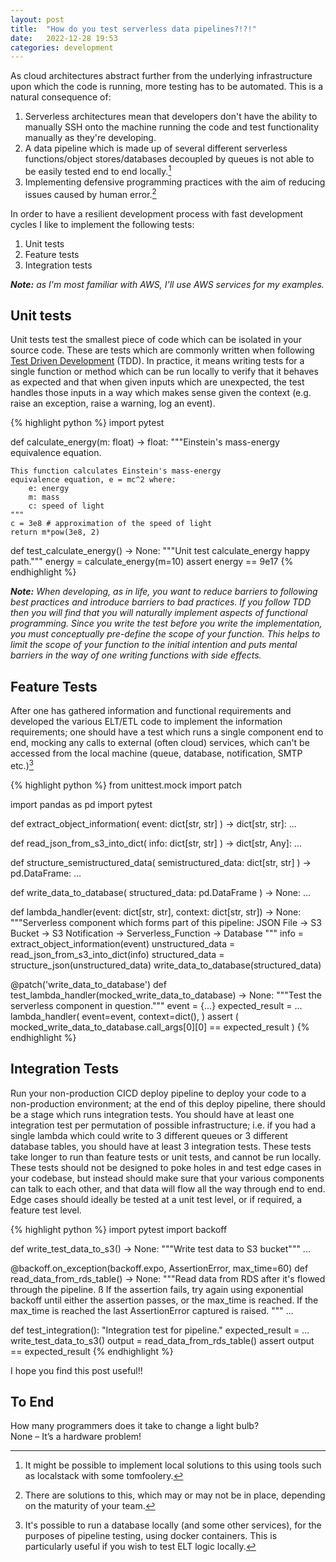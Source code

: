 ```yaml
---
layout: post
title:  "How do you test serverless data pipelines?!?!"
date:   2022-12-28 19:53
categories: development
---
```


As cloud architectures abstract further from the underlying infrastructure upon which the code is running, more testing has to be automated. This is a natural consequence of:

1. Serverless architectures mean that developers don't have the ability to manually SSH onto the machine running the code and test functionality manually as they're developing.
2. A data pipeline which is made up of several different serverless functions/object stores/databases decoupled by queues is not able to be easily tested end to end locally.[^1]
3. Implementing defensive programming practices with the aim of reducing issues caused by human error.[^2]

In order to have a resilient development process with fast development cycles I like to implement the following tests:

1. Unit tests
2. Feature tests
3. Integration tests

_**Note:** as I'm most familiar with AWS, I'll use AWS services for my examples._

## Unit tests

Unit tests test the smallest piece of code which can be isolated in your source code. These are tests which are commonly written when following [Test Driven Development](https://en.wikipedia.org/wiki/Test-driven_development) (TDD). In practice, it means writing tests for a single function or method which can be run locally to verify that it behaves as expected and that when given inputs which are unexpected, the test handles those inputs in a way which makes sense given the context (e.g. raise an exception, raise a warning, log an event).

{% highlight python %}
import pytest


def calculate_energy(m: float) -> float:
    """Einstein's mass-energy equivalence equation.

    This function calculates Einstein's mass-energy
    equivalence equation, e = mc^2 where:
        e: energy
        m: mass
        c: speed of light
    """
    c = 3e8 # approximation of the speed of light
    return m*pow(3e8, 2)


def test_calculate_energy() -> None:
    """Unit test calculate_energy happy path."""
    energy = calculate_energy(m=10)
    assert energy == 9e17
{% endhighlight %}

_**Note:** When developing, as in life, you want to reduce barriers to following best practices and introduce barriers to bad practices. If you follow TDD then you will find that you will naturally implement aspects of functional programming. Since you write the test before you write the implementation, you must conceptually pre-define the scope of your function. This helps to limit the scope of your function to the initial intention and puts mental barriers in the way of one writing functions with side effects._

## Feature Tests

After one has gathered information and functional requirements and developed the various ELT/ETL code to implement the information requirements; one should have a test which runs a single component end to end, mocking any calls to external (often cloud) services, which can't be accessed from the local machine (queue, database, notification, SMTP etc.)[^3]

{% highlight python %}
from unittest.mock import patch

import pandas as pd
import pytest


def extract_object_information(
    event: dict[str, str]
) -> dict[str, str]:
    ...


def read_json_from_s3_into_dict(
    info: dict[str, str]
) -> dict[str, Any]:
    ...
    

def structure_semistructured_data(
    semistructured_data: dict[str, str]
) -> pd.DataFrame:
    ...


def write_data_to_database(
    structured_data: pd.DataFrame
) -> None:
    ...
    

def lambda_handler(event: dict[str, str], context: dict[str, str]) -> None:
    """Serverless component which forms part of this pipeline:
        JSON File -> S3 Bucket -> S3 Notification -> 
        Serverless_Function -> Database
    """
    info = extract_object_information(event)
    unstructured_data = read_json_from_s3_into_dict(info)
    structured_data = structure_json(unstructured_data)
    write_data_to_database(structured_data)


@patch('write_data_to_database')
def test_lambda_handler(mocked_write_data_to_database) -> None:
    """Test the serverless component in question."""
    event = {...}
    expected_result = ...
    lambda_handler(
        event=event, 
        context=dict(),
    )
    assert (
        mocked_write_data_to_database.call_args[0][0] 
        == expected_result
    )
{% endhighlight %}

## Integration Tests

Run your non-production CICD deploy pipeline to deploy your code to a non-production environment; at the end of this deploy pipeline, there should be a stage which runs integration tests. You should have at least one integration test per permutation of possible infrastructure; i.e. if you had a single lambda which could write to 3 different queues or 3 different database tables, you should have at least 3 integration tests. These tests take longer to run than feature tests or unit tests, and cannot be run locally. These tests should not be designed to poke holes in and test edge cases in your codebase, but instead should make sure that your various components can talk to each other, and that data will flow all the way through end to end. Edge cases should ideally be tested at a unit test level, or if required, a feature test level.

{% highlight python %}
import pytest
import backoff


def write_test_data_to_s3() -> None:
    """Write test data to S3 bucket"""
    ...


@backoff.on_exception(backoff.expo, AssertionError, max_time=60)
def read_data_from_rds_table() -> None:
    """Read data from RDS after it's flowed through the pipeline.
    ß
    If the assertion fails, try again using exponential backoff
    until either the assertion passes, or the max_time is reached.
    If the max_time is reached the last AssertionError captured is 
    raised.
    """
    ...


def test_integration():
    "Integration test for pipeline."
    expected_result = ...
    write_test_data_to_s3()
    output = read_data_from_rds_table()
    assert output == expected_result
{% endhighlight %}

I hope you find this post useful!!

## To End

How many programmers does it take to change a light bulb?  
None – It’s a hardware problem!

[^1]: It might be possible to implement local solutions to this using tools such as localstack with some tomfoolery.
[^2]: There are solutions to this, which may or may not be in place, depending on the maturity of your team.
[^3]: It's possible to run a database locally (and some other services), for the purposes of pipeline testing, using docker containers. This is particularly useful if you wish to test ELT logic locally.